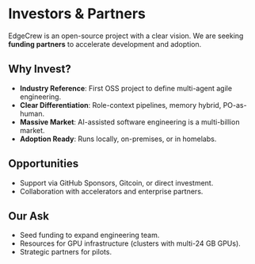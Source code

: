 # Investors & Partners

EdgeCrew is an open-source project with a clear vision. We are seeking **funding partners** to accelerate development and adoption.

## Why Invest?
- **Industry Reference**: First OSS project to define multi-agent agile engineering.
- **Clear Differentiation**: Role-context pipelines, memory hybrid, PO-as-human.
- **Massive Market**: AI-assisted software engineering is a multi-billion market.
- **Adoption Ready**: Runs locally, on-premises, or in homelabs.

## Opportunities
- Support via GitHub Sponsors, Gitcoin, or direct investment.
- Collaboration with accelerators and enterprise partners.

## Our Ask
- Seed funding to expand engineering team.
- Resources for GPU infrastructure (clusters with multi-24 GB GPUs).
- Strategic partners for pilots.
